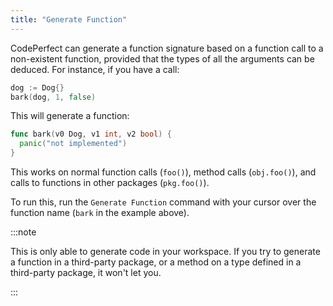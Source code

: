 ```yaml
---
title: "Generate Function"
---
```


CodePerfect can generate a function signature based on a function call to a
non-existent function, provided that the types of all the arguments can be
deduced. For instance, if you have a call:

```go
dog := Dog{}
bark(dog, 1, false)
```

This will generate a function:

```go
func bark(v0 Dog, v1 int, v2 bool) {
  panic("not implemented")
}
```

This works on normal function calls (`foo()`), method calls (`obj.foo()`), and
calls to functions in other packages (`pkg.foo()`).

To run this, run the `Generate Function` command with your cursor over the
function name (`bark` in the example above).

:::note

This is only able to generate code in your workspace. If you try to generate a
function in a third-party package, or a method on a type defined in a
third-party package, it won't let you.

:::
